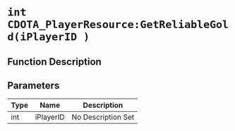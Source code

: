 # `int CDOTA_PlayerResource:GetReliableGold(iPlayerID )`
## Function Description

## Parameters
Type|Name|Description
--|--|--
int|iPlayerID|No Description Set
